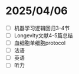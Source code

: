 # 2025/04/06

- [ ] 机器学习逻辑回归3-4节
- [ ] Longevity文献4-5篇总结
- [ ] 血细胞单细胞protocol
- [ ] 法语
- [ ] 英语
- [ ] 听力